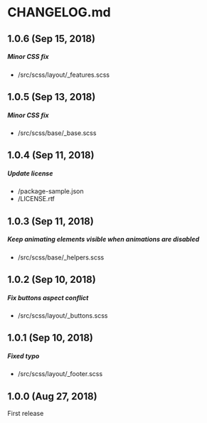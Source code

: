 # CHANGELOG.md

## 1.0.6 (Sep 15, 2018)

##### Minor CSS fix
* /src/scss/layout/_features.scss

## 1.0.5 (Sep 13, 2018)

##### Minor CSS fix
* /src/scss/base/_base.scss

## 1.0.4 (Sep 11, 2018)

##### Update license
* /package-sample.json
* /LICENSE.rtf

## 1.0.3 (Sep 11, 2018)

##### Keep animating elements visible when animations are disabled
* /src/scss/base/_helpers.scss

## 1.0.2 (Sep 10, 2018)

##### Fix buttons aspect conflict
* /src/scss/layout/_buttons.scss

## 1.0.1 (Sep 10, 2018)

##### Fixed typo
* /src/scss/layout/_footer.scss

## 1.0.0 (Aug 27, 2018)

First release
